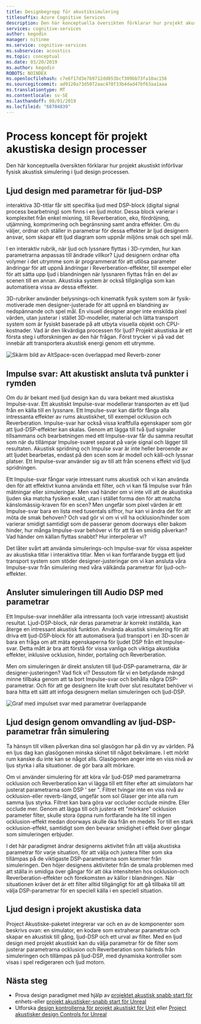 ```yaml
---
title: Designbegrepp för akustiksimulering
titlesuffix: Azure Cognitive Services
description: Den här konceptuella översikten förklarar hur projekt akustiskt införlivar akustisk simulering med ljud design processen.
services: cognitive-services
author: kegodin
manager: nitinme
ms.service: cognitive-services
ms.subservice: acoustics
ms.topic: conceptual
ms.date: 03/20/2019
ms.author: kegodin
ROBOTS: NOINDEX
ms.openlocfilehash: c7e6f17d3e7b9712dd853bcf309bb73fa10ac156
ms.sourcegitcommit: ad9120a73d5072aac478f33b4dad47bf63aa1aaa
ms.translationtype: MT
ms.contentlocale: sv-SE
ms.lasthandoff: 08/01/2019
ms.locfileid: "68704839"
---
```

# <a name="project-acoustics-design-process-concepts"></a>Process koncept för projekt akustiska design processer

Den här konceptuella översikten förklarar hur projekt akustiskt införlivar fysisk akustisk simulering i ljud design processen.

## <a name="sound-design-with-audio-dsp-parameters"></a>Ljud design med parametrar för ljud-DSP

interaktiva 3D-titlar får sitt specifika ljud med DSP-block (digital signal process bearbetning) som finns i en ljud motor. Dessa block varierar i komplexitet från enkel mixning, till Reverberation, eko, fördröjning, utjämning, komprimering och begränsning samt andra effekter. Om du väljer, ordnar och ställer in parametrar för dessa effekter är ljud designern ansvar, som skapar ett ljud diagram som uppnår miljöns smak och spel mål.

I en interaktiv rubrik, när ljud och lyssnare flyttas i 3D-rymden, hur kan parametrarna anpassas till ändrade villkor? Ljud designern ordnar ofta volymer i det utrymme som är programmerat för att utlösa parameter ändringar för att uppnå ändringar i Reverberation-effekter, till exempel eller för att sätta upp ljud i blandningen när lyssnaren flyttas från en del av scenen till en annan. Akustiska system är också tillgängliga som kan automatisera vissa av dessa effekter.

3D-rubriker använder belysnings-och kinematik fysik system som är fysik-motiverade men designer-justerade för att uppnå en blandning av nedspännande och spel mål. En visuell designer anger inte enskilda pixel värden, utan justerar i stället 3D-modeller, material och lätta transport system som är fysiskt baserade på att utbyta visuella objekt och CPU-kostnader. Vad är den likvärdiga processen för ljud? Projekt akustiska är ett första steg i utforskningen av den här frågan. Först trycker vi på vad det innebär att transportera akustisk energi genom ett utrymme.

![Skärm bild av AltSpace-scen överlappad med Reverb-zoner](media/reverb-zones-altspace.png)

## <a name="impulse-responses-acoustically-connecting-two-points-in-space"></a>Impulse svar: Att akustiskt ansluta två punkter i rymden

Om du är bekant med ljud design kan du vara bekant med akustiska Impulse-svar. Ett akustiskt Impulse-svar modellerar transporten av ett ljud från en källa till en lyssnare. Ett Impulse-svar kan därför fånga alla intressanta effekter av rums akustiskhet, till exempel ocklusion och Reverberation. Impulse-svar har också vissa kraftfulla egenskaper som gör att ljud-DSP-effekter kan skalas. Genom att lägga till två ljud signaler tillsammans och bearbetningen med ett Impulse-svar får du samma resultat som när du tillämpar Impulse-svaret separat på varje signal och lägger till resultaten. Akustisk spridning och Impulse svar är inte heller beroende av att ljudet bearbetas, endast på den scen som är modell och käll-och lyssnar platser. Ett Impulse-svar använder sig av till att från scenens effekt vid ljud spridningen.

Ett Impulse-svar fångar varje intressant rums akustisk och vi kan använda den för att effektivt kunna använda ett filter, och vi kan få Impulse svar från mätningar eller simuleringar. Men vad händer om vi inte vill att de akustiska ljuden ska matcha fysiken exakt, utan i stället forma den för att matcha känslomässig-kraven för en scen? Men ungefär som pixel värden är ett Impulse-svar bara en lista med tusentals siffror, hur kan vi ändra det för att möta de smak behoven? Och vad gör vi om vi vill ha ocklusion/hinder som varierar smidigt samtidigt som de passerar genom doorways eller bakom hinder, hur många Impulse-svar behöver vi för att få en smidig påverkan? Vad händer om källan flyttas snabbt? Hur interpolerar vi?

Det låter svårt att använda simulerings-och Impulse-svar för vissa aspekter av akustiska titlar i interaktiva titlar. Men vi kan fortfarande bygga ett ljud transport system som stöder designer-justeringar om vi kan ansluta våra Impulse-svar från simulering med våra välkända parametrar för ljud-och-effekter.

## <a name="connecting-simulation-to-audio-dsp-with-parameters"></a>Ansluter simuleringen till Audio DSP med parametrar

Ett Impulse-svar innehåller alla intressanta (och varje intressant) akustiskt resultat. Ljud-DSP-block, när deras parametrar är korrekt inställda, kan återge en intressant akustisk funktion. Använda akustisk simulering för att driva ett ljud-DSP-block för att automatisera ljud transport i en 3D-scen är bara en fråga om att mäta egenskaperna för ljudet DSP från ett Impulse-svar. Detta mått är bra att förstå för vissa vanliga och viktiga akustiska effekter, inklusive ocklusion, hinder, portaling och Reverberation.

Men om simuleringen är direkt ansluten till ljud-DSP-parametrarna, där är designer-justeringen? Vad fick vi? Dessutom får vi en betydande mängd minne tillbaka genom att ta bort Impulse-svar och behålla några DSP-parametrar. Och för att ge designern lite kraft över slut resultatet behöver vi bara hitta ett sätt att infoga designern mellan simuleringen och ljud-DSP.

![Graf med impulset svar med parametrar överlappande](media/acoustic-parameters.png)

## <a name="sound-design-by-transforming-audio-dsp-parameters-from-simulation"></a>Ljud design genom omvandling av ljud-DSP-parametrar från simulering

Ta hänsyn till vilken påverkan dina sol glasögon har på din vy av världen. På en ljus dag kan glasögonen minska skinet till något bekvämare. I ett mörkt rum kanske du inte kan se något alls. Glasögonen anger inte en viss nivå av ljus styrka i alla situationer. de gör bara allt mörkare.

Om vi använder simulering för att köra vår ljud-DSP med parametrarna ocklusion och Reverberation kan vi lägga till ett filter efter att simulatorn har justerat parametrarna som DSP ' ser ". Filtret tvingar inte en viss nivå av ocklusion-eller reverb-längd, ungefär som sol Glaser ger inte alla rum samma ljus styrka. Filtret kan bara göra var occluder occlude mindre. Eller occlude mer. Genom att lägga till och justera ett "mörkare" ocklusion parameter filter, skulle stora öppna rum fortfarande ha lite till ingen ocklusion-effekt medan doorways skulle öka från en medels Tor till en stark ocklusion-effekt, samtidigt som den bevarar smidighet i effekt över gångar som simuleringen erbjuder.

I det här paradigmet ändrar designerns aktivitet från att välja akustiska parametrar för varje situation, för att välja och justera filter som ska tillämpas på de viktigaste DSP-parametrarna som kommer från simuleringen. Den höjer designens aktiviteter från de smala problemen med att ställa in smidiga över gångar för att öka intensiteten hos ocklusion-och Reverberation-effekter och förekomsten av källor i blandningen. När situationen kräver det är ett filter alltid tillgängligt för att gå tillbaka till att välja DSP-parametrar för en speciell källa i en speciell situation.

## <a name="sound-design-in-project-acoustics"></a>Ljud design i projekt akustiska data

Project Akustiske-paketet integrerar var och en av de komponenter som beskrivs ovan: en simulator, en kodare som extraherar parametrar och skapar en akustisk till gång, ljud-DSP och ett urval av filter. Med en ljud design med projekt akustiskt kan du välja parametrar för de filter som justerar parametrarna ocklusion och Reverberation som härleds från simuleringen och tillämpas på ljud-DSP, med dynamiska kontroller som visas i spel redigeraren och ljud motorn.

## <a name="next-steps"></a>Nästa steg
* Prova design paradigmet med hjälp av [projektet akustisk snabb start för](unity-quickstart.md) enhets-eller [projekt akustisker-snabb start för Unreal](unreal-quickstart.md)
* Utforska [design kontrollerna för projekt akustiskt för Unit](unity-workflow.md) eller [Project akustisker design Controls for Unreal](unreal-workflow.md)

